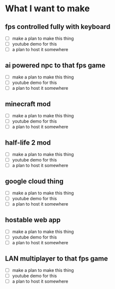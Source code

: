 # What I want to make

## fps controlled fully with keyboard

- [ ] make a plan to make this thing
- [ ] youtube demo for this
- [ ] a plan to host it somewhere

## ai powered npc to that fps game

- [ ] make a plan to make this thing
- [ ] youtube demo for this
- [ ] a plan to host it somewhere

## minecraft mod

- [ ] make a plan to make this thing
- [ ] youtube demo for this
- [ ] a plan to host it somewhere

## half-life 2 mod

- [ ] make a plan to make this thing
- [ ] youtube demo for this
- [ ] a plan to host it somewhere

## google cloud thing

- [ ] make a plan to make this thing
- [ ] youtube demo for this
- [ ] a plan to host it somewhere

## hostable web app

- [ ] make a plan to make this thing
- [ ] youtube demo for this
- [ ] a plan to host it somewhere

## LAN multiplayer to that fps game

- [ ] make a plan to make this thing
- [ ] youtube demo for this
- [ ] a plan to host it somewhere
